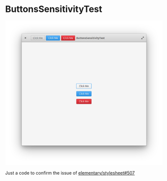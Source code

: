 # ButtonsSensitivityTest

![](Screenshot.png)

Just a code to confirm the issue of [elementary/stylesheet#507](https://github.com/elementary/stylesheet/issues/507)

